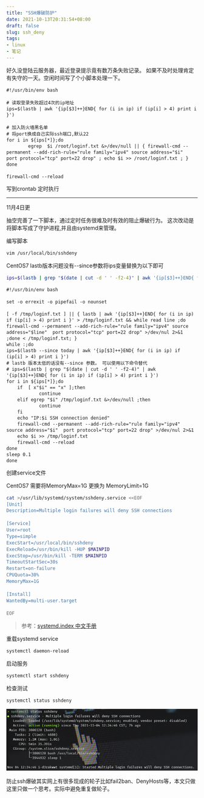 ```yaml
---
title: "SSH爆破防护"
date: 2021-10-13T20:31:54+08:00
draft: false
slug: ssh_deny
tags:
- linux
- 笔记
---
```

好久没登陆云服务器，最近登录提示竟有数万条失败记录。 如果不及时处理肯定有失守的一天。空闲时间写了个小脚本处理一下。
```shell
#!/usr/bin/env bash

# 读取登录失败超过4次的ip地址
ips=$(lastb | awk '{ip[$3]++}END{ for (i in ip) if (ip[i] > 4) print i }')

# 加入防火墙黑名单
# 将port换成自己实际ssh端口,默认22
for i in ${ips[*]};do
        egrep  $i /root/loginf.txt &>/dev/null || { firewall-cmd --permanent --add-rich-rule="rule family="ipv4" source address="$i"  port protocol="tcp" port=22 drop" ; echo $i >> /root/loginf.txt ; }
done

firewall-cmd --reload
```
写到crontab 定时执行

---

11月4日更

抽空完善了一下脚本，通过定时任务很难及时有效的阻止爆破行为。
这次改动是将脚本写成了守护进程,并且由systemd来管理。

编写脚本
```bash
vim /usr/local/bin/sshdeny
```
CentOS7 lastb版本问题没有--since参数将ips变量替换为以下即可
```bash
ips=$(lastb | grep "$(date | cut -d ' ' -f2-4)" | awk '{ip[$3]++}END{ for (i in ip) if (ip[i] > 4) print i }') 
```
```shell
#!/usr/bin/env bash

set -o errexit -o pipefail -o nounset

[ -f /tmp/loginf.txt ] || { lastb | awk '{ip[$3]++}END{ for (i in ip) if (ip[i] > 4) print i }' > /tmp/loginf.txt && while read line ;do  firewall-cmd --permanent --add-rich-rule="rule family="ipv4" source address="$line"  port protocol="tcp" port=22 drop" >/dev/nul 2>&1 ;done < /tmp/loginf.txt; }
while :;do
ips=$(lastb --since today | awk '{ip[$3]++}END{ for (i in ip) if (ip[i] > 4) print i }')
# lastb 版本太低的话没有--since 参数。 可以使用以下命令替代
# ips=$(lastb | grep "$(date | cut -d ' ' -f2-4)" | awk '{ip[$3]++}END{ for (i in ip) if (ip[i] > 4) print i }')
for i in ${ips[*]};do
    if  [ x"$i" == "x" ];then
            continue
    elif egrep "$i" /tmp/loginf.txt &>/dev/null ;then
            continue
    fi
    echo "IP:$i SSH connection denied"
    firewall-cmd --permanent --add-rich-rule="rule family="ipv4" source address="$i"  port protocol="tcp" port=22 drop" >/dev/nul 2>&1
    echo $i >> /tmp/loginf.txt
    firewall-cmd --reload
done
sleep 0.1
done
```

创建service文件

CentOS7 需要将MemoryMax=1G 更换为 MemoryLimit=1G
```bash
cat >/usr/lib/systemd/system/sshdeny.service <<EOF
[Unit]
Description=Multiple login failures will deny SSH connections

[Service]
User=root
Type=simple
ExecStart=/usr/local/bin/sshdeny
ExecReload=/usr/bin/kill -HUP $MAINPID
ExecStop=/usr/bin/kill -TERM $MAINPID
TimeoutStartSec=30s
Restart=on-failure
CPUQuota=30%
MemoryMax=1G

[Install]
WantedBy=multi-user.target

EOF
```
> 参考：[systemd.index 中文手册](http://www.jinbuguo.com/systemd/systemd.index.html)

重载systemd service
```bash
systemctl daemon-reload
```
启动服务
```bash
systemctl start sshdeny
```
检查测试
```bash
systemctl status sshdeny
```
![](/images/sshdeny.png)

防止ssh爆破其实网上有很多现成的轮子比如fail2ban、DenyHosts等，本文只做这里只做一个思考。实际中避免重复做轮子。

